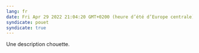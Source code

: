 ```yaml
---
lang: fr
date: Fri Apr 29 2022 21:04:20 GMT+0200 (heure d’été d’Europe centrale)
syndicate: pouet
syndicate: true
---
```


Une description chouette.